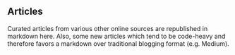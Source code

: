 ## Articles
Curated articles from various other online sources are republished in markdown here.
Also, some new articles which tend to be code-heavy and therefore favors a markdown over traditional blogging format (e.g. Medium). 
